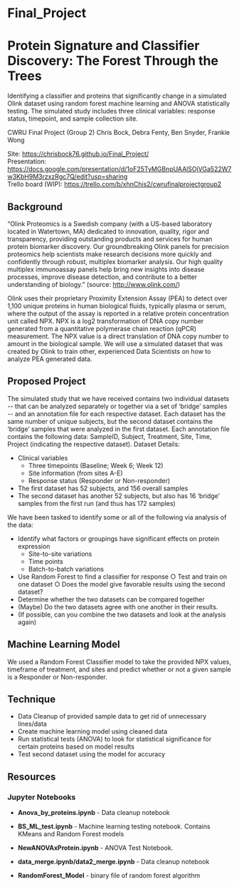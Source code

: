# Final_Project
# Protein Signature and Classifier Discovery: The Forest Through the Trees
Identifying a classifier and proteins that significantly change in a simulated Olink dataset using random forest machine learning and ANOVA statistically testing.  The simulated study includes three clinical variables: response status, timepoint, and sample collection site.

CWRU Final Project (Group 2)
Chris Bock, Debra Fenty, Ben Snyder, Frankie Wong

Site: https://chrisbock76.github.io/Final_Project/<br>
Presentation: https://docs.google.com/presentation/d/1oF25TyMGBnpUAAlSOjVGa522W7w3KbH9M3rzxzRgc7Q/edit?usp=sharing<br>
Trello board (WIP): https://trello.com/b/xhnChis2/cwrufinalprojectgroup2

## Background

“Olink Proteomics is a Swedish company (with a US-based laboratory located in Watertown, MA) dedicated to innovation, quality, rigor and transparency, providing outstanding products and services for human protein biomarker discovery. Our groundbreaking Olink panels for precision proteomics help scientists make research decisions more quickly and confidently through robust, multiplex biomarker analysis. Our high quality multiplex immunoassay panels help bring new insights into disease processes, improve disease detection, and contribute to a better understanding of biology.”  (source: http://www.olink.com/)

Olink uses their proprietary Proximity Extension Assay (PEA) to detect over 1,100 unique proteins in human biological fluids, typically plasma or serum, where the output of the assay is reported in a relative protein concentration unit called NPX.  NPX is a log2 transformation of DNA copy number generated from a quantitative polymerase chain reaction (qPCR) measurement.  The NPX value is a direct translation of DNA copy number to amount in the biological sample.  We will use a simulated dataset that was created by Olink to train other, experienced Data Scientists on how to analyze PEA generated data.    

## Proposed Project
The simulated study that we have received contains two individual datasets -- that can be analyzed separately or together via a set of ‘bridge’ samples -- and an annotation file for each respective dataset.  Each dataset has the same number of unique subjects, but the second dataset contains the ‘bridge’ samples that were analyzed in the first dataset.  Each annotation file contains the following data: SampleID, Subject, Treatment, Site, Time, Project (indicating the respective dataset).
	Dataset Details:
*	Clinical variables
    *	Three timepoints (Baseline; Week 6; Week 12)
    *	Site information (from sites A-E)
    *	Response status (Responder or Non-responder)
*	The first dataset has 52 subjects, and 156 overall samples
*	The second dataset has another 52 subjects, but also has 16 ‘bridge’ samples from the first run (and thus has 172 samples)

We have been tasked to identify some or all of the following via analysis of the data:
*	Identify what factors or groupings have significant effects on protein expression
    * Site-to-site variations
    * Time points
    * Batch-to-batch variations
*	Use Random Forest to find a classifier for response
    ○	Test and train on one dataset
    ○	Does the model give favorable results using the second dataset?
*	Determine whether the two datasets can be compared together
*	(Maybe) Do the two datasets agree with one another in their results.
*	(If possible, can you combine the two datasets and look at the analysis again)

## Machine Learning Model
We used a Random Forest Classifier model to take the provided NPX values, timeframe of treatment, and sites and predict whether or not a given sample is a Responder or Non-responder.

## Technique
* Data Cleanup of provided sample data to get rid of unnecessary lines/data
* Create machine learning model using cleaned data
* Run statistical tests (ANOVA) to look for statistical significance for certain proteins based on model results
* Test second dataset using the model for accuracy

## Resources
### Jupyter Notebooks
* <b>Anova_by_proteins.ipynb</b> - Data cleanup notebook
* <b>BS_ML_test.ipynb</b> - Machine learning testing notebook. Contains KMeans and Random Forest models
* <b>NewANOVAxProtein.ipynb</b> - ANOVA Test Notebook. 
* <b>data_merge.ipynb/data2_merge.ipynb</b> - Data cleanup notebook

* <b>RandomForest_Model</b> - binary file of random forest algorithm 
